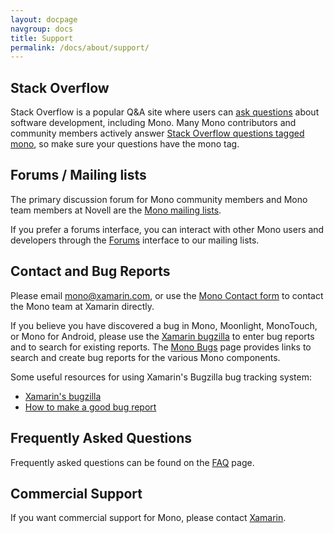 ```yaml
---
layout: docpage
navgroup: docs
title: Support
permalink: /docs/about/support/
---
```


Stack Overflow
--------------

Stack Overflow is a popular Q&A site where users can [ask questions](http://stackoverflow.com/questions/ask) about software development, including Mono. Many Mono contributors and community members actively answer [Stack Overflow questions tagged mono](http://stackoverflow.com/questions/tagged/mono), so make sure your questions have the mono tag.

Forums / Mailing lists
----------------------

The primary discussion forum for Mono community members and Mono team members at Novell are the [Mono mailing lists]({{site.github.url}}/old_site/Mailing_Lists "Mailing Lists").

If you prefer a forums interface, you can interact with other Mono users and developers through the [Forums]({{site.github.url}}/old_site/Forums "Forums") interface to our mailing lists.

Contact and Bug Reports
-----------------------

Please email [mono@xamarin.com](mailto:mono@xamarin.com), or use the [Mono Contact form](http://www.go-mono.com/contact/) to contact the Mono team at Xamarin directly.

If you believe you have discovered a bug in Mono, Moonlight, MonoTouch, or Mono for Android, please use the [Xamarin bugzilla](http://bugzilla.xamarin.com/) to enter bug reports and to search for existing reports. The [Mono Bugs]({{site.github.url}}/old_site/Bugs "Bugs") page provides links to search and create bug reports for the various Mono components.

Some useful resources for using Xamarin's Bugzilla bug tracking system:

-   [Xamarin's bugzilla](http://bugzilla.xamarin.com/)
-   [How to make a good bug report]({{site.github.url}}/old_site/Bugs#how-to-make-a-good-bug-report "Bugs")

Frequently Asked Questions
--------------------------

Frequently asked questions can be found on the [FAQ]({{site.github.url}}/old_site/FAQ "FAQ") page.

Commercial Support
------------------

If you want commercial support for Mono, please contact [Xamarin](http://support.xamarin.com).

